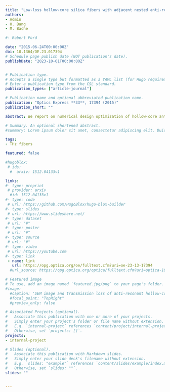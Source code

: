 ```yaml
---
title: "Low-loss hollow-core silica fibers with adjacent nested anti-resonant tubes"
authors:
- Admin
- O. Bang
- M. Bache

#- Robert Ford

date: "2015-06-24T00:00:00Z"
doi: 10.1364/OE.23.017394
# Schedule page publish date (NOT publication's date).
publishDate: "2023-10-01T00:00:00Z"


# Publication type.
# Accepts a single type but formatted as a YAML list (for Hugo requirements).
# Enter a publication type from the CSL standard.
publication_types: ["article-journal"]

# Publication name and optional abbreviated publication name.
publication: "Optics Express **33**, 17394 (2015)"
publication_short: ""

abstract: We report on numerical design optimization of hollow-core anti-resonant fibers with the aim of reducing transmission losses. We show that re-arranging the nested anti-resonant tubes in the cladding to be adjacent has the effect of significantly reducing leakage as well as bending losses, and for reaching high loss extinction ratios between the fundamental mode and higher order modes. We investigate two versions of the proposed design, one optimized for the mid-IR and another scaled down version for the near-IR and compare them in detail with previously proposed anti-resonant fiber designs including nested elements. Our proposed design is superior with respect to obtaining the lowest leakage losses and the bend losses are also much lower than for the previous designs. Leakage losses as low as 0.0015 dB/km and bending losses of 0.006 dB/km at 5 cm bending radius are predicted at the ytterbium lasing wavelength 1.06 µm. When optimizing the higher-order-mode extinction ratio, the low leakage loss is sacrificed to get an effective single-mode behavior of the fiber. We show that the higher-order-mode extinction ratio is more than 1500 in the range 1.0-1.1 µm around the ytterbium lasing wavelength, while in the mid-IR it can be over 100 around λ = 2.94 μm. This is higher than the previously considered structures in the literature using nested tubes.

# Summary. An optional shortened abstract.
#summary: Lorem ipsum dolor sit amet, consectetur adipiscing elit. Duis posuere tellus ac convallis placerat. Proin tincidunt magna sed ex sollicitudin condimentum.

tags:
- THz fibers

featured: false

#hugoblox:
 # ids:
  #  arxiv: 1512.04133v1

links:
#- type: preprint
 # provider: arxiv
  #id: 1512.04133v1
#- type: code
 # url: https://github.com/HugoBlox/hugo-blox-builder
#- type: slides
 # url: https://www.slideshare.net/
#- type: dataset
 # url: "#"
#- type: poster
 # url: "#"
#- type: source
 # url: "#"
#- type: video
 # url: https://youtube.com
#- type: link
 - name: link
   url: https://opg.optica.org/oe/fulltext.cfm?uri=oe-23-13-17394
  #url_source: https://opg.optica.org/optica/fulltext.cfm?uri=optica-10-10-1253

# Featured image
# To use, add an image named `featured.jpg/png` to your page's folder. 
#image:
  #caption: 'SEM image and transmission loss of anti-resonant hollow-core fiber'
  #focal_point: "TopRight"
  #preview_only: false

# Associated Projects (optional).
#   Associate this publication with one or more of your projects.
#   Simply enter your project's folder or file name without extension.
#   E.g. `internal-project` references `content/project/internal-project/index.md`.
#   Otherwise, set `projects: []`.
projects:
- internal-project

# Slides (optional).
#   Associate this publication with Markdown slides.
#   Simply enter your slide deck's filename without extension.
#   E.g. `slides: "example"` references `content/slides/example/index.md`.
#   Otherwise, set `slides: ""`.
slides: ""


---
```


